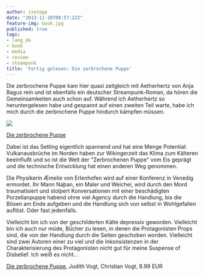```yaml
---
author: isotopp
date: "2013-11-18T09:57:22Z"
feature-img: book.jpg
published: true
tags:
- lang_de
- book
- media
- review
- steampunk
title: 'Fertig gelesen: Die zerbrochene Puppe'
---
```

Die zerbrochene Puppe kam hier quasi zeitgleich mit Aetherhertz von Anja Bagus rein und ist ebenfalls ein deutscher Streampunk-Roman, da hören die Gemeinsamkeiten auch schon auf. Während ich Aetherhertz so heruntergelesen habe und gespannt auf einen zweiten Teil warte, habe ich mich durch die zerbrochene Puppe hindurch kämpfen müssen.

[![](https://blog.koehntopp.info/uploads/2013/11/puppe.png)](http://www.amazon.de/Die-zerbrochene-Puppe-Steampunk-Roman-ebook/dp/B00BD16NPQ)

[Die zerbrochene Puppe](http://www.amazon.de/Die-zerbrochene-Puppe-Steampunk-Roman-ebook/dp/B00BD16NPQ)

Dabei ist das Setting eigentlich spannend und hat eine Menge Potential: Vulkanausbrüche im Norden haben zur Wikingerzeit das Klima zum Kälteren beeinflußt und so ist die Welt der "Zerbrochenen Puppe" vom Eis geprägt und die technische Entwicklung hat einen anderen Weg genommen.

Die Physikerin Æmelie von Erlenhofen wird auf einer Konferenz in Venedig ermordet. Ihr Mann Naþan, ein Maler und Weichei, wird durch den Mord traumatisiert und stolpert Konversationen mit einer beschädigten Porzellanpuppe habend ohne viel Agency durch die Handlung, bis die Bösen am Ende aufgeben und die Handlung sich von selbst in Wohlgefallen auflöst. Oder fast jedenfalls.

Vielleicht bin ich von der geschilderten Kälte depressiv geworden. Vielleicht bin ich auch nur müde, Bücher zu lesen, in denen die Protagonisten Props sind, die von der Handlung durch die Seiten geschoben worden. Vielleicht sind zwei Autoren einer zu viel und die Inkonsistenzen in der Charakterisierung des Protagonisten nicht gut für meine Suspense of Disbelief. Ich weiß es nicht…

[Die zerbrochene Puppe](http://www.amazon.de/Die-zerbrochene-Puppe-Steampunk-Roman-ebook/dp/B00BD16NPQ), Judith Vogt, Christian Vogt, 8.99 EUR
